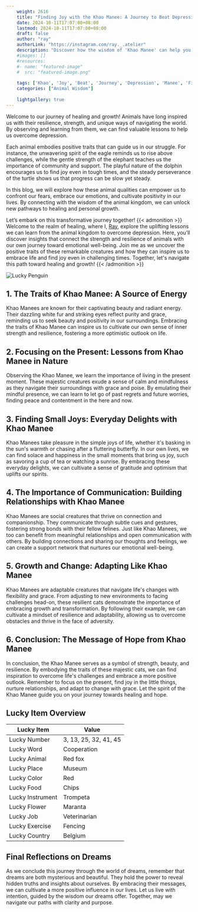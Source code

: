 ```yaml
---
    weight: 2616
    title: "Finding Joy with the Khao Manee: A Journey to Beat Depression"  # Assuming 'title' column exists
    date: 2024-10-11T17:07:00+08:00
    lastmod: 2024-10-11T17:07:00+08:00
    draft: false
    author: "ray"
    authorLink: "https://instagram.com/ray._.atelier"
    description: "Discover how the wisdom of 'Khao Manee' can help you overcome depression and find joy in your life journey."
    #images: []
    #resources:
    #- name: "featured-image"
    #  src: "featured-image.png"
    
    tags: ['Khao', 'Joy', 'Beat', 'Journey', 'Depression', 'Manee', 'Finding']
    categories: ["Animal Wisdom"]
    
    lightgallery: true
---
```

    
Welcome to our journey of healing and growth! Animals have long inspired us with their resilience, strength, and unique ways of navigating the world. By observing and learning from them, we can find valuable lessons to help us overcome depression.

Each animal embodies positive traits that can guide us in our struggle. For instance, the unwavering spirit of the eagle reminds us to rise above challenges, while the gentle strength of the elephant teaches us the importance of community and support. The playful nature of the dolphin encourages us to find joy even in tough times, and the steady perseverance of the turtle shows us that progress can be slow yet steady.

In this blog, we will explore how these animal qualities can empower us to confront our fears, embrace our emotions, and cultivate positivity in our lives. By connecting with the wisdom of the animal kingdom, we can unlock new pathways to healing and personal growth.

Let’s embark on this transformative journey together!
{{< admonition >}}
Welcome to the realm of healing, where I, [Ray](https://instagram.com/ray._.atelier), explore the uplifting lessons we can learn from the animal kingdom to overcome depression. Here, you’ll discover insights that connect the strength and resilience of animals with our own journey toward emotional well-being. Join me as we uncover the positive traits of these remarkable creatures and how they can inspire us to embrace life and find joy even in challenging times. Together, let's navigate this path toward healing and growth!
{{< /admonition >}}

![Lucky Penguin](https://cdn.pixabay.com/photo/2024/09/07/02/34/penguins-9028827_1280.jpg "Lucky Penguin")

## 1. The Traits of Khao Manee: A Source of Energy
Khao Manees are known for their captivating beauty and radiant energy. Their dazzling white fur and striking eyes reflect purity and grace, reminding us to seek beauty and positivity in our surroundings. Embracing the traits of Khao Manee can inspire us to cultivate our own sense of inner strength and resilience, fostering a more optimistic outlook on life.

## 2. Focusing on the Present: Lessons from Khao Manee in Nature
Observing the Khao Manee, we learn the importance of living in the present moment. These majestic creatures exude a sense of calm and mindfulness as they navigate their surroundings with grace and poise. By emulating their mindful presence, we can learn to let go of past regrets and future worries, finding peace and contentment in the here and now.

## 3. Finding Small Joys: Everyday Delights with Khao Manee
Khao Manees take pleasure in the simple joys of life, whether it's basking in the sun's warmth or chasing after a fluttering butterfly. In our own lives, we can find solace and happiness in the small moments that bring us joy, such as savoring a cup of tea or watching a sunrise. By embracing these everyday delights, we can cultivate a sense of gratitude and optimism that uplifts our spirits.

## 4. The Importance of Communication: Building Relationships with Khao Manee
Khao Manees are social creatures that thrive on connection and companionship. They communicate through subtle cues and gestures, fostering strong bonds with their fellow felines. Just like Khao Manees, we too can benefit from meaningful relationships and open communication with others. By building connections and sharing our thoughts and feelings, we can create a support network that nurtures our emotional well-being.

## 5. Growth and Change: Adapting Like Khao Manee
Khao Manees are adaptable creatures that navigate life's changes with flexibility and grace. From adjusting to new environments to facing challenges head-on, these resilient cats demonstrate the importance of embracing growth and transformation. By following their example, we can cultivate a mindset of resilience and adaptability, allowing us to overcome obstacles and thrive in the face of adversity.

## 6. Conclusion: The Message of Hope from Khao Manee
In conclusion, the Khao Manee serves as a symbol of strength, beauty, and resilience. By embodying the traits of these majestic cats, we can find inspiration to overcome life's challenges and embrace a more positive outlook. Remember to focus on the present, find joy in the little things, nurture relationships, and adapt to change with grace. Let the spirit of the Khao Manee guide you on your journey towards healing and hope.


## Lucky Item Overview
| Lucky Item          | Value              |
|---------------|--------------------|
| Lucky Number        | 3, 13, 25, 32, 41, 45  |
| Lucky Word          | Cooperation |
| Lucky Animal        | Red fox |
| Lucky Place         | Museum     |
| Lucky Color         | Red     |
| Lucky Food          | Chips      |
| Lucky Instrument    | Trompeta |
| Lucky Flower        | Maranta    |
| Lucky Job           | Veterinarian       |
| Lucky Exercise      | Fencing  |
| Lucky Country       | Belgium    |


##  Final Reflections on Dreams

As we conclude this journey through the world of dreams, remember that dreams are both mysterious and beautiful. They hold the power to reveal hidden truths and insights about ourselves. By embracing their messages, we can cultivate a more positive influence in our lives. Let us live with intention, guided by the wisdom our dreams offer. Together, may we navigate our paths with clarity and purpose.
